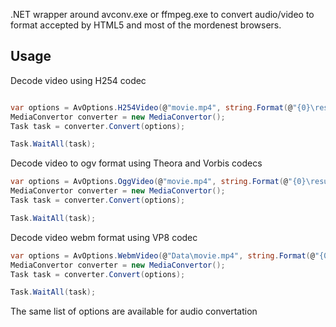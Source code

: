 .NET wrapper around avconv.exe or ffmpeg.exe to convert audio/video to format accepted by HTML5 and most of the mordenest browsers.

Usage
-----

Decode video using H254 codec
```csharp

var options = AvOptions.H254Video(@"movie.mp4", string.Format(@"{0}\result.mp4", OutputDir));
MediaConvertor converter = new MediaConvertor();
Task task = converter.Convert(options);

Task.WaitAll(task);
```

Decode video to ogv format using Theora and Vorbis codecs
```csharp
var options = AvOptions.OggVideo(@"movie.mp4", string.Format(@"{0}\result.ogv", OutputDir));
MediaConvertor converter = new MediaConvertor();
Task task = converter.Convert(options);

Task.WaitAll(task);
```

Decode video webm format using VP8 codec
```csharp
var options = AvOptions.WebmVideo(@"Data\movie.mp4", string.Format(@"{0}\result.webm", OutputDir));
MediaConvertor converter = new MediaConvertor();
Task task = converter.Convert(options);

Task.WaitAll(task);
```

The same list of options are available for audio convertation
